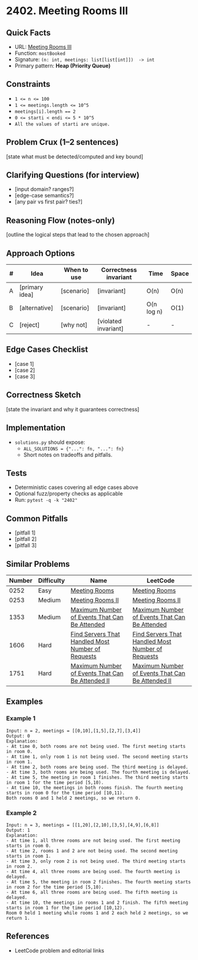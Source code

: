 # 2402. Meeting Rooms III

## Quick Facts

- URL: [Meeting Rooms III](https://leetcode.com/problems/meeting-rooms-iii/)
- Function: `mostBooked`
- Signature: `(n: int, meetings: list[list[int]])  -> int`
- Primary pattern: **Heap (Priority Queue)**

## Constraints

- `1 <= n <= 100`
- `1 <= meetings.length <= 10^5`
- `meetings[i].length == 2`
- `0 <= starti < endi <= 5 * 10^5`
- `All the values of starti are unique.`

## Problem Crux (1–2 sentences)

[state what must be detected/computed and key bound]

## Clarifying Questions (for interview)

- [input domain? ranges?]
- [edge-case semantics?]
- [any pair vs first pair? ties?]

## Reasoning Flow (notes-only)

[outline the logical steps that lead to the chosen approach]

## Approach Options

| # | Idea | When to use | Correctness invariant | Time | Space |
|---|------|-------------|-----------------------|------|-------|
| A | [primary idea] | [scenario] | [invariant] | O(n) | O(n) |
| B | [alternative] | [scenario] | [invariant] | O(n log n) | O(1) |
| C | [reject] | [why not] | [violated invariant] | - | - |

## Edge Cases Checklist

- [case 1]
- [case 2]
- [case 3]

## Correctness Sketch

[state the invariant and why it guarantees correctness]

## Implementation

- `solutions.py` should expose:
  - `ALL_SOLUTIONS = {"...": fn, "...": fn}`
  - Short notes on tradeoffs and pitfalls.

## Tests

- Deterministic cases covering all edge cases above
- Optional fuzz/property checks as applicable
- Run: `pytest -q -k "2402"`

## Common Pitfalls

- [pitfall 1]
- [pitfall 2]
- [pitfall 3]

## Similar Problems

| Number | Difficulty | Name | LeetCode |
|---|---|---|---|
| 0252 | Easy | [Meeting Rooms](../0252-meeting-rooms/readme.md) | [Meeting Rooms](https://leetcode.com/problems/meeting-rooms/) |
| 0253 | Medium | [Meeting Rooms II](../0253-meeting-rooms-ii/readme.md) | [Meeting Rooms II](https://leetcode.com/problems/meeting-rooms-ii/) |
| 1353 | Medium | [Maximum Number of Events That Can Be Attended](../1353-maximum-number-of-events-that-can-be-attended/readme.md) | [Maximum Number of Events That Can Be Attended](https://leetcode.com/problems/maximum-number-of-events-that-can-be-attended/) |
| 1606 | Hard | [Find Servers That Handled Most Number of Requests](../1606-find-servers-that-handled-most-number-of-requests/readme.md) | [Find Servers That Handled Most Number of Requests](https://leetcode.com/problems/find-servers-that-handled-most-number-of-requests/) |
| 1751 | Hard | [Maximum Number of Events That Can Be Attended II](../1751-maximum-number-of-events-that-can-be-attended-ii/readme.md) | [Maximum Number of Events That Can Be Attended II](https://leetcode.com/problems/maximum-number-of-events-that-can-be-attended-ii/) |

## Examples

### Example 1

```text
Input: n = 2, meetings = [[0,10],[1,5],[2,7],[3,4]]
Output: 0
Explanation:
- At time 0, both rooms are not being used. The first meeting starts in room 0.
- At time 1, only room 1 is not being used. The second meeting starts in room 1.
- At time 2, both rooms are being used. The third meeting is delayed.
- At time 3, both rooms are being used. The fourth meeting is delayed.
- At time 5, the meeting in room 1 finishes. The third meeting starts in room 1 for the time period [5,10).
- At time 10, the meetings in both rooms finish. The fourth meeting starts in room 0 for the time period [10,11).
Both rooms 0 and 1 held 2 meetings, so we return 0.
```

### Example 2

```text
Input: n = 3, meetings = [[1,20],[2,10],[3,5],[4,9],[6,8]]
Output: 1
Explanation:
- At time 1, all three rooms are not being used. The first meeting starts in room 0.
- At time 2, rooms 1 and 2 are not being used. The second meeting starts in room 1.
- At time 3, only room 2 is not being used. The third meeting starts in room 2.
- At time 4, all three rooms are being used. The fourth meeting is delayed.
- At time 5, the meeting in room 2 finishes. The fourth meeting starts in room 2 for the time period [5,10).
- At time 6, all three rooms are being used. The fifth meeting is delayed.
- At time 10, the meetings in rooms 1 and 2 finish. The fifth meeting starts in room 1 for the time period [10,12).
Room 0 held 1 meeting while rooms 1 and 2 each held 2 meetings, so we return 1.
```

## References

- LeetCode problem and editorial links
